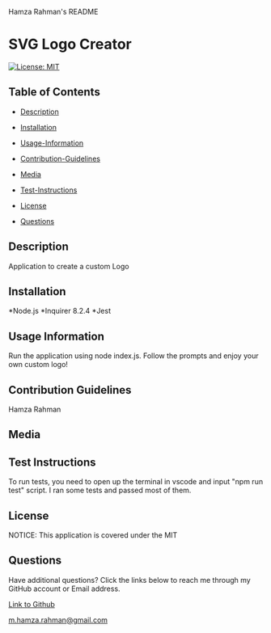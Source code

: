Hamza Rahman's README

 # SVG Logo Creator

[![License: MIT](https://img.shields.io/badge/License-MIT-yellow.svg)](https://opensource.org/licenses/MIT)

## Table of Contents

 * [Description](#description)

 * [Installation](#installation)

 * [Usage-Information](#usage-information)

 * [Contribution-Guidelines](#contribution-guidelines)

 * [Media](#Media)

 * [Test-Instructions](#test-instructions)

 * [License](#license)

 * [Questions](#questions)

## Description

Application to create a custom Logo

## Installation

*Node.js
*Inquirer 8.2.4
*Jest

## Usage Information

Run the application using node index.js. Follow the prompts and enjoy your own custom logo!

## Contribution Guidelines

Hamza Rahman

## Media


## Test Instructions

To run tests, you need to open up the terminal in vscode and input "npm run test" script. I ran some tests and passed most of them.

## License

NOTICE: This application is covered under the MIT

## Questions

Have additional questions? Click the links below to reach me through my GitHub account or Email address.

[Link to Github](https://github.com/Hamzar19)

<a href="mailto:m.hamza.rahman@gmail.com">m.hamza.rahman@gmail.com</a>

